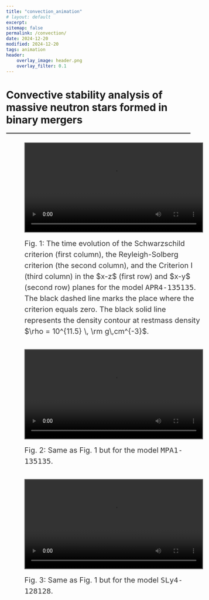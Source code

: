 ```yaml
---
title: "convection_animation"
# layout: default
excerpt: 
sitemap: false
permalink: /convection/
date: 2024-12-20
modified: 2024-12-20
tags: animation
header:
    overlay_image: header.png
    overlay_filter: 0.1 
---
```

# Convective stability analysis of massive neutron stars formed in binary mergers
<hr style="border:1px solid gray">

<head>
  <meta charset="UTF-8">
  <meta name="viewport" content="width=device-width, initial-scale=1.0">

  <!-- 引入 MathJax -->
  <script>
    MathJax = {
      tex: {
        inlineMath: [['$', '$'], ['\\(', '\\)']]
      }
    };
  </script>
  <script id="MathJax-script" async
    src="https://cdn.jsdelivr.net/npm/mathjax@3/es5/tex-chtml.js">
  </script>

  <style>
    figure {
      width: 100%;
      padding: 10px;
      box-sizing: border-box;
      text-align: center;
    }

    video {
      width: 100%;
      height: auto;
      border: 2px solid #555;
    }

    figcaption {
      margin-top: 15px;
      font-size: 20px;
      color: #333;
      line-height: 1.5;
      text-align: left;
    }
  </style>
</head>

<body>
  <figure>
    <video controls>
      <source src="https://gravyong.github.io/assets/videos/APR4_2_4.mp4" type="video/mp4">
    </video>
    <figcaption>
      Fig. 1: The time evolution of the Schwarzschild criterion (first column), the Reyleigh-Solberg criterion (the second column), and the Criterion I (third column) in the $x-z$ (first row) and $x-y$ (second row) planes for the model <tt>APR4-135135</tt>. The black dashed line marks the place where the criterion equals zero. The black solid line represents the density contour at restmass density $\rho = 10^{11.5} \, \rm g\,cm^{-3}$.
    </figcaption>
  </figure>

  <figure>
    <video controls>
      <source src="https://gravyong.github.io/assets/videos/MPA1_1_4.mp4" type="video/mp4">
    </video>
    <figcaption>
      Fig. 2: Same as Fig. 1 but for the model <tt>MPA1-135135</tt>.
    </figcaption>
  </figure>

  <figure>
    <video controls>
      <source src="https://gravyong.github.io/assets/videos/SLy4_2_5.mp4" type="video/mp4">
    </video>
    <figcaption>
      Fig. 3: Same as Fig. 1 but for the model <tt>SLy4-128128</tt>.
    </figcaption>
  </figure>

</body>

